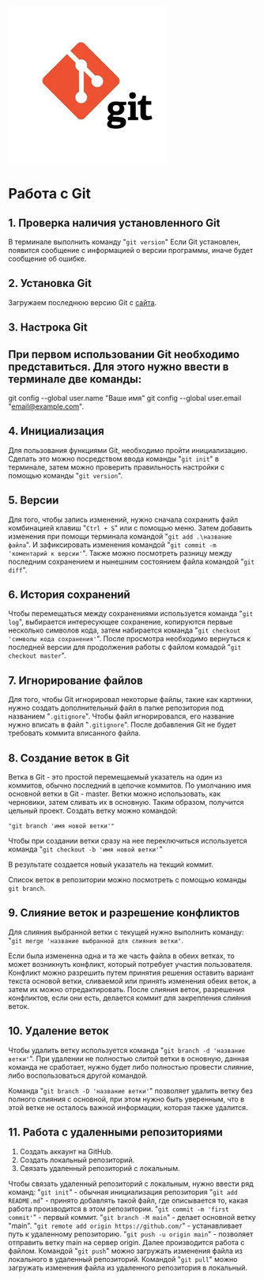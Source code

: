 ![Git](123.jpg)
# Работа с Git
## 1. Проверка наличия установленного Git
В терминале выполнить команду "`git version`"
Если Git установлен, появится сообщение с информацией о версии программы, иначе будет сообщение об ошибке.

## 2. Установка Git
Загружаем последнюю версию Git с [сайта](https://git-scm.com/downloads).

## 3. Настрока Git
При первом использовании Git  необходимо представиться. Для этого нужно ввести в терминале две команды:
---
git config --global user.name "Ваше имя"
git config --global user.email "email@example.com".

## 4. Инициализация
Для пользования функциями Git, необходимо пройти инициализацию. Сделать это можно посредством ввода команды "`git init`" в терминале, затем можно проверить правильность настройки с помощью команды "`git version`".

## 5. Версии
Для того, чтобы запись изменений, нужно сначала сохранить файл комбинацией клавиш "`Ctrl + S`" или с помощью меню. Затем добавить изменения при помощи терминала командой "`git add .\название файла`". И зафиксировать изменения командой "`git commit -m 'коментарий к версии'`". Также можно посмотреть разницу между последним сохранением и нынешним состоянием файла командой "`git diff`".

## 6. История сохранений
Чтобы перемещаться между сохранениями используется команда "`git log`", выбирается интересующее сохранение, копируются первые несколько символов кода, затем набирается команда "`git checkout 'символы кода сохранения'`". После просмотра необходимо вернуться к последней версии для продолжения работы с файлом комадой "`git checkout master`".

## 7. Игнорирование файлов
Для того, чтобы Git игнорировал некоторые файлы, такие как картинки, нужно создать дополнительный файл в папке репозитория под названием "`.gitignore`". Чтобы файл игнорировался, его название нужно впиcать в файл "`.gitignore`". После добавления Git не будет требовать коммита вписанного файла.

## 8. Создание веток в Git
Ветка в Git - это простой перемещаемый указатель на один из коммитов, обычно последний в цепочке коммитов.
По умолчанию имя основной ветки в Git - master.
Ветки можно использовать, как черновики, затем сливать их в основную. Таким образом, получится цельный проект.
Создать ветку можно командой:
```
"git branch 'имя новой ветки'"
```
Чтобы при создании ветки сразу на нее переключиться используется команда "```git checkout -b 'имя новой ветки'```"

В результате создается новый указатель на текщий коммит.

Список веток в репозитории можно посмотреть с помощью команды `git branch`.

## 9. Слияние веток и разрешение конфликтов
Для слияния выбранной ветки с текущей нужно выполнить команду: "`git merge 'название выбранной для слияния ветки'`.

Если была измененна одна и та же часть файла в обеих ветках, то может возникнуть конфликт, который потребует участия пользователя. Конфликт можно разрешить путем принятия решения оставить вариант текста основой ветки, сливаемой или принять изменения обеих веток, а затем их можно отредактировать.
После слияния веток, разрешения конфликтов, если они есть, делается коммит для закрепления слияния веток.
## 10. Удаление веток
Чтобы удалить ветку используется команда "`git branch -d 'название ветки'`". При удалении не полностью слитой ветки в основную, данная команда не сработает, нужно будет либо полностью провести слияние, либо воспользоваться другой командой.

Команда "`git branch -D 'название ветки'`" позволяет удалить ветку без полного слияния с основной, при этом нужно быть уверенным, что в этой ветке не осталось важной информации, которая также удалится.

## 11. Работа с удаленными репозиториями
1. Создать аккаунт на GitHub. 
2. Создать локальный репозиторий.
3. Связать удаленный репозиторий с локальным.

Чтобы связать удаленный репозиторий с локальным, нужно ввести ряд команд:
"`git init`" - обычная инициализация репозитория
"`git add README.md`" - принято добавлять такой файл, где описывается то, какая работа производится в этом репозитории.
"`git commit -m 'first commit'`" - первый коммит.
"`git branch -M main`" - делает основной ветку "main".
"`git remote add origin https://github.com/`" - устанавливает путь к удаленному репозиторию.
"`git push -u origin main`" - позволяет отправить ветку main на сервер origin.
Далее производится работа с файлом.
Командой "`git push`" можно загружать изменения файла из локального в удаленный репозиторий.
Командой "`git pull`" можно загружать изменения файла из удаленного репозитория в локальный.